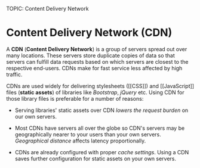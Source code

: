 TOPIC: Content Delivery Network

# Content Delivery Network (CDN)

A **CDN** (**Content Delivery Network**) is a group of servers spread out over many locations.
These servers store duplicate copies of data so that servers can fulfill data requests based on
which servers are closest to the respective end-users.
CDNs make for fast service less affected by high traffic.

CDNs are used widely for delivering stylesheets ([[CSS]]) and [[JavaScript]] files (**static assets**)
of libraries like *Bootstrap*, *jQuery* etc.
Using CDN for those library files is preferable for a number of reasons:

- Serving libraries' static assets over CDN *lowers the request burden* on our own servers.

- Most CDNs have servers all over the globe so CDN's servers may be geographically nearer to your
users than your own servers. *Geographical distance* affects latency proportionally.

- CDNs are already configured with proper *cache settings*. Using a CDN saves further configuration
for static assets on your own servers.

